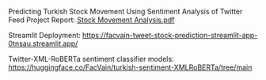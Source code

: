 Predicting Turkish Stock Movement Using Sentiment Analysis of Twitter Feed
Project Report: [Stock Movement Analysis.pdf](https://github.com/user-attachments/files/18657220/Stock.Movement.Analysis.pdf)

Streamlit Deployment:
https://facvain-tweet-stock-prediction-streamlit-app-0tnsau.streamlit.app/

Twitter-XML-RoBERTa sentiment classifier models:
https://huggingface.co/FacVain/turkish-sentiment-XMLRoBERTa/tree/main
